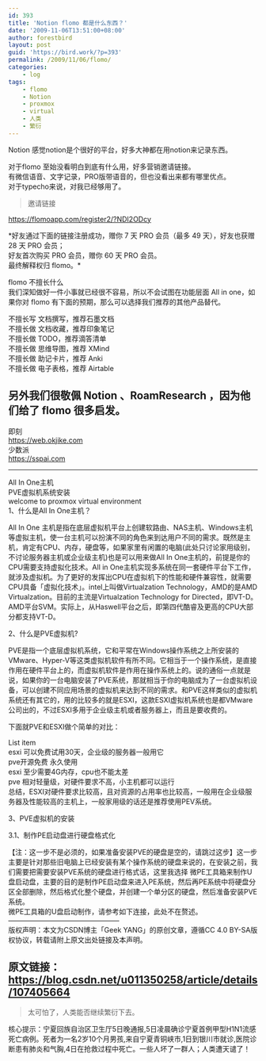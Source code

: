 ```yaml
---
id: 393
title: 'Notion flomo 都是什么东西？'
date: '2009-11-06T13:51:00+08:00'
author: forestbird
layout: post
guid: 'https://bird.work/?p=393'
permalink: /2009/11/06/flomo/
categories:
    - log
tags:
    - flomo
    - Notion
    - proxmox
    - virtual
    - 人类
    - 繁衍
---
```


Notion 感觉notion是个很好的平台，好多大神都在用notion来记录东西。

对于flomo 至始没看明白到底有什么用，好多营销邀请链接。  
有微信语音、文字记录，PRO版带语音的，但也没看出来都有哪里优点。  
对于typecho来说，对我已经够用了。

> 邀请链接

[](https://flomoapp.com/register2/?NDI2ODcy)<https://flomoapp.com/register2/?NDI2ODcy>

\*好友通过下面的链接注册成功，赠你 7 天 PRO 会员（最多 49 天），好友也获赠 28 天 PRO 会员；  
好友首次购买 PRO 会员，赠你 60 天 PRO 会员。  
最终解释权归 flomo。\*

flomo 不擅长什么  
我们深知做好一件小事就已经很不容易，所以不会试图在功能层面 All in one，如果你对 flomo 有下面的预期，那么可以选择我们推荐的其他产品替代。

不擅长写 文档撰写，推荐石墨文档   
不擅长做 文档收藏，推荐印象笔记   
不擅长做 TODO，推荐滴答清单   
不擅长做 思维导图，推荐 XMind   
不擅长做 助记卡片，推荐 Anki   
不擅长做 电子表格，推荐 Airtable

## 另外我们很敬佩 Notion 、RoamResearch ，因为他们给了 flomo 很多启发。

即刻  
<https://web.okjike.com>  
少数派  
<https://sspai.com>

---

All In One主机  
PVE虚拟机系统安装  
welcome to proxmox virtual environment  
1、什么是All In One主机？

All In One 主机是指在底层虚拟机平台上创建软路由、NAS主机、Windows主机等虚拟主机，使一台主机可以扮演不同的角色来到达用户不同的需求。既然是主机，肯定有CPU、内存，硬盘等，如果家里有闲置的电脑(此处只讨论家用级别，不讨论服务器主机或企业级主机)也是可以用来做All In One主机的，前提是你的CPU需要支持虚拟化技术。All in One主机实现多系统在同一套硬件平台下工作，就涉及虚拟机。为了更好的发挥出CPU在虚拟机下的性能和硬件兼容性，就需要CPU具备「虚拟化技术」。intel上叫做Virtualzation Technology，AMD的是AMD Virtualzation。目前的主流是Virtualzation Technology for Directed，即VT-D。AMD平台SVM。实际上，从Haswell平台之后，即第四代酷睿及更高的CPU大部分都支持VT-D。

2、什么是PVE虚拟机?

PVE是指一个底层虚拟机系统，它和平常在Windows操作系统之上所安装的VMware、Hyper-V等这类虚拟机软件有所不同。它相当于一个操作系统，是直接作用在硬件平台上的，而虚拟机软件是作用在操作系统上的。说的通俗一点就是说，如果你的一台电脑安装了PVE系统，那就相当于你的电脑成为了一台虚拟机设备，可以创建不同应用场景的虚拟机来达到不同的需求。和PVE这样类似的虚拟机系统还有其它的，用的比较多的就是ESXI，这款ESXI虚拟机系统也是都VMware公司出的，不过ESXI多用于企业级主机或者服务器上，而且是要收费的。

下面就PVE和ESXI做个简单的对比：

List item  
esxi 可以免费试用30天，企业级的服务器一般用它  
pve开源免费 永久使用  
esxi 至少需要4G内存，cpu也不能太差  
pve 相对轻量级，对硬件要求不高，小主机都可以运行  
总结，ESXI对硬件要求比较高，且对资源的占用率也比较高，一般用在企业级服务器及性能较高的主机上，一般家用级的话还是推荐使用PEV系统。

3、PVE虚拟机的安装

3.1、制作PE启动盘进行硬盘格式化

【注：这一步不是必须的，如果准备安装PVE的硬盘是空的，请跳过这步】这一步主要是针对那些旧电脑上已经安装有某个操作系统的硬盘来说的，在安装之前，我们需要把需要安装PVE系统的硬盘进行格式话，这里我选择 微PE工具箱来制作U盘启动盘，主要的目的是制作PE启动盘来进入PE系统，然后再PE系统中将硬盘分区全部删除，然后格式化整个硬盘，并创建一个单分区的硬盘，然后准备安装PVE系统。  
微PE工具箱的U盘启动制作，请参考如下连接，此处不在赘述。  
————————————————  
版权声明：本文为CSDN博主「Geek YANG」的原创文章，遵循CC 4.0 BY-SA版权协议，转载请附上原文出处链接及本声明。

## 原文链接：<https://blog.csdn.net/u011350258/article/details/107405664>

> 太可怕了，人类能否继续繁衍下去。

核心提示：宁夏回族自治区卫生厅5日晚通报,5日凌晨确诊宁夏首例甲型H1N1流感死亡病例。死者为一名2岁10个月男孩,来自宁夏青铜峡市,1日到银川市就诊,医院诊断患有肺炎和气胸,4日在抢救过程中死亡。一些人坏了一群人；人类遭天谴了！